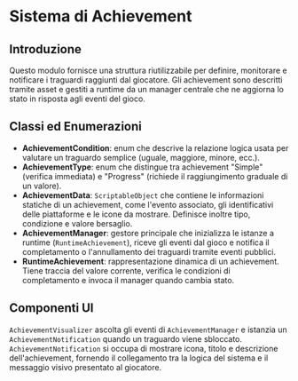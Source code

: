 # Sistema di Achievement

## Introduzione
Questo modulo fornisce una struttura riutilizzabile per definire, monitorare e notificare i traguardi raggiunti dal giocatore. Gli achievement sono descritti tramite asset e gestiti a runtime da un manager centrale che ne aggiorna lo stato in risposta agli eventi del gioco.

## Classi ed Enumerazioni
- **AchievementCondition**: enum che descrive la relazione logica usata per valutare un traguardo semplice (uguale, maggiore, minore, ecc.).
- **AchievementType**: enum che distingue tra achievement "Simple" (verifica immediata) e "Progress" (richiede il raggiungimento graduale di un valore).
- **AchievementData**: `ScriptableObject` che contiene le informazioni statiche di un achievement, come l'evento associato, gli identificativi delle piattaforme e le icone da mostrare. Definisce inoltre tipo, condizione e valore bersaglio.
- **AchievementManager**: gestore principale che inizializza le istanze a runtime (`RuntimeAchievement`), riceve gli eventi dal gioco e notifica il completamento o l'annullamento dei traguardi tramite eventi pubblici.
- **RuntimeAchievement**: rappresentazione dinamica di un achievement. Tiene traccia del valore corrente, verifica le condizioni di completamento e invoca il manager quando cambia stato.

## Componenti UI
`AchievementVisualizer` ascolta gli eventi di `AchievementManager` e istanzia un `AchievementNotification` quando un traguardo viene sbloccato. `AchievementNotification` si occupa di mostrare icona, titolo e descrizione dell'achievement, fornendo il collegamento tra la logica del sistema e il messaggio visivo presentato al giocatore.

